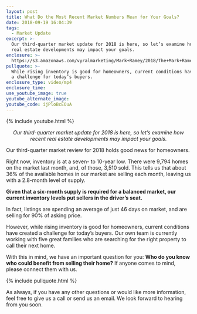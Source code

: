 ```yaml
---
layout: post
title: What Do the Most Recent Market Numbers Mean for Your Goals?
date: 2018-09-19 16:04:39
tags:
  - Market Update
excerpt: >-
  Our third-quarter market update for 2018 is here, so let’s examine how recent
  real estate developments may impact your goals.
enclosure: >-
  https://s3.amazonaws.com/vyralmarketing/Mark+Ramey/2018/The+Mark+Ramey+Group-+Market+Update.mp4
pullquote: >-
  While rising inventory is good for homeowners, current conditions have created
  a challenge for today’s buyers.
enclosure_type: video/mp4
enclosure_time:
use_youtube_image: true
youtube_alternate_image:
youtube_code: ijPloBcEOuA
---
```


{% include youtube.html %}

<p style="text-align: center;"><em>Our third-quarter market update for 2018 is here, so let’s examine how recent real estate developments may impact your goals.</em></p>

Our third-quarter market review for 2018 holds good news for homeowners.

Right now, inventory is at a seven- to 10-year low. There were 9,794 homes on the market last month, and, of those, 3,510 sold. This tells us that about 36% of the available homes in our market are selling each month, leaving us with a 2.8-month level of supply.&nbsp;

**Given that a six-month supply is required for a balanced market, our current inventory levels put sellers in the driver’s seat.**&nbsp;

In fact, listings are spending an average of just 46 days on market, and are selling for 90% of asking price.&nbsp;

However, while rising inventory is good for homeowners, current conditions have created a challenge for today’s buyers. Our own team is currently working with five great families who are searching for the right property to call their next home.&nbsp;

With this in mind, we have an important question for you: **Who do you know who could benefit from selling their home?** If anyone comes to mind, please connect them with us.

{% include pullquote.html %}

As always, if you have any other questions or would like more information, feel free to give us a call or send us an email. We look forward to hearing from you soon.